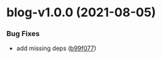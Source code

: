 # blog-v1.0.0 (2021-08-05)


### Bug Fixes

* add missing deps ([b99f077](https://github.com/zeal-corp/open-mono/commit/b99f0773fe2d9d4952b817c671008f704936fc8f))
